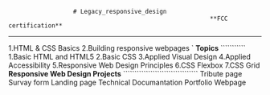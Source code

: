                       # Legacy_responsive_design
                                                            **FCC certification**
-------------------------------------------------------------------------------------------------------------------------
1.HTML & CSS Basics
2.Building responsive webpages
     `                                                                   **Topics**
                                                                         ```````````
1.Basic HTML and HTML5
2.Basic CSS
3.Applied Visual Design
4.Applied Accessibility
5.Responsive Web Design Principles
6.CSS Flexbox
7.CSS Grid
                                                                **Responsive Web Design Projects**
                                                                `````````````````````````````````
   Tribute page
   Survay form
   Landing page
   Technical Documantation
   Portfolio Webpage

      
